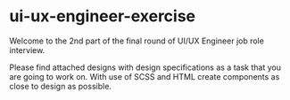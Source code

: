# ui-ux-engineer-exercise
Welcome to the 2nd part of the final round of UI/UX Engineer job role interview.

Please find attached designs with design specifications as a task that you are going to work on. With use of SCSS and HTML create components as close to design as possible. 
